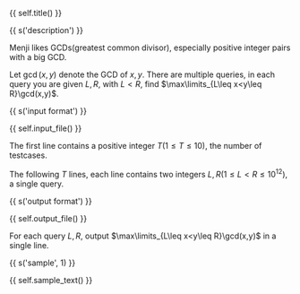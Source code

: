 {{ self.title() }}

{{ s('description') }}

Menji likes GCDs(greatest common divisor), especially positive integer pairs with a big GCD.

Let $\gcd(x,y)$ denote the GCD of $x,y$. There are multiple queries, in each query you are given $L,R$, with $L<R$, find $\max\limits_{L\leq x<y\leq R}\gcd(x,y)$.

{{ s('input format') }}

{{ self.input_file() }}

The first line contains a positive integer $T(1\leq T\leq 10)$, the number of testcases.

The following $T$ lines, each line contains two integers $L,R(1\leq L<R\leq 10^{12})$, a single query.

{{ s('output format') }}

{{ self.output_file() }}

For each query $L,R$, output $\max\limits_{L\leq x<y\leq R}\gcd(x,y)$ in a single line.

{{ s('sample', 1) }}

{{ self.sample_text() }}


